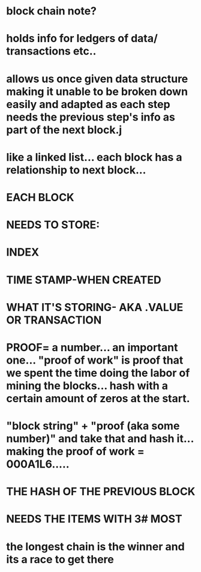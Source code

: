 # block chain note?
# holds info for ledgers of data/ transactions etc..
# allows us  once given data structure making it unable to be broken down easily and adapted as each step needs the previous step's info as part of the next block.j

# like a linked list... each block has a relationship to next block...

# EACH BLOCK

# NEEDS TO STORE:
# INDEX
# TIME STAMP-WHEN CREATED
# WHAT IT'S STORING- AKA .VALUE OR TRANSACTION
# PROOF= a number... an important one... "proof of work" is proof that we spent the time doing the labor of mining the blocks... hash with a certain amount of zeros at the start.
#   "block string" + "proof (aka some number)" and take that and hash it... making the proof of work = 000A1L6.....
# THE HASH OF THE PREVIOUS BLOCK
# NEEDS THE ITEMS WITH 3# MOST


# the longest chain is the winner and its a race to get there
